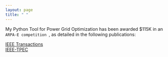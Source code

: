 ```yaml
---
layout: page
title: " "
---
```


My Python Tool for Power Grid Optimization has been awarded $115K in an  <code> ARPA-E competition </code>, as detailed in the following publications: <br>

<!-- [IEEE Transactions](https://hssharadga.github.io/assets/IEEE_TIA.pdf) <br>
[IEEE- TPEC](https://hssharadga.github.io/assets/IEEE_TPEC.pdf) -->

<a href="https://hssharadga.github.io/assets/IEEE_TIA.pdf" target="_blank">IEEE Transactions</a>  <br>
<a href="https://hssharadga.github.io/assets/IEEE_TPEC.pdf" target="_blank">IEEE-TPEC</a> 

<!-- <a href="https://raw.githubusercontent.com/hssharadga/hssharadga.github.io/main/assets/IEEE_TPEC.pdf" target="_blank">IEEE-TPEC</a>   -->
<!-- [IEEE Transactions](https://raw.githubusercontent.com/hssharadga/hssharadga.github.io/main/assets/IEEE_TIA.pdf) -->
<!-- [IEEE-TPEC](https://raw.githubusercontent.com/hssharadga/hssharadga.github.io/main/assets/IEEE_TPEC.pdf) --> 
